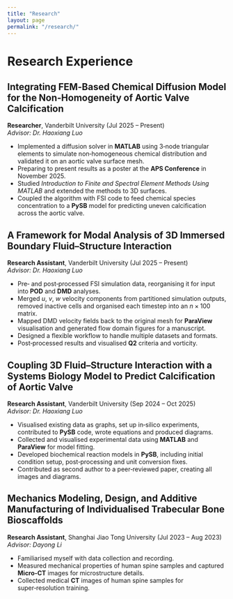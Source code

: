 ```yaml
---
title: "Research"
layout: page
permalink: "/research/"
---
```


# Research Experience

## Integrating FEM‑Based Chemical Diffusion Model for the Non‑Homogeneity of Aortic Valve Calcification

**Researcher**, Vanderbilt University (Jul 2025 – Present)  
*Advisor: Dr. Haoxiang Luo*

- Implemented a diffusion solver in **MATLAB** using 3‑node triangular elements to simulate non‑homogeneous chemical distribution and validated it on an aortic valve surface mesh.  
- Preparing to present results as a poster at the **APS Conference** in November 2025.  
- Studied *Introduction to Finite and Spectral Element Methods Using MATLAB* and extended the methods to 3D surfaces.  
- Coupled the algorithm with FSI code to feed chemical species concentration to a **PySB** model for predicting uneven calcification across the aortic valve.

## A Framework for Modal Analysis of 3D Immersed Boundary Fluid–Structure Interaction

**Research Assistant**, Vanderbilt University (Jul 2025 – Present)  
*Advisor: Dr. Haoxiang Luo*

- Pre‑ and post‑processed FSI simulation data, reorganising it for input into **POD** and **DMD** analyses.  
- Merged $u$, $v$, $w$ velocity components from partitioned simulation outputs, removed inactive cells and organised each timestep into an $n\times100$ matrix.  
- Mapped DMD velocity fields back to the original mesh for **ParaView** visualisation and generated flow domain figures for a manuscript.  
- Designed a flexible workflow to handle multiple datasets and formats.  
- Post‑processed results and visualised **Q2** criteria and vorticity.

## Coupling 3D Fluid–Structure Interaction with a Systems Biology Model to Predict Calcification of Aortic Valve

**Research Assistant**, Vanderbilt University (Sep 2024 – Oct 2025)  
*Advisor: Dr. Haoxiang Luo*

- Visualised existing data as graphs, set up in‑silico experiments, contributed to **PySB** code, wrote equations and produced diagrams.  
- Collected and visualised experimental data using **MATLAB** and **ParaView** for model fitting.  
- Developed biochemical reaction models in **PySB**, including initial condition setup, post‑processing and unit conversion fixes.  
- Contributed as second author to a peer‑reviewed paper, creating all images and diagrams.

## Mechanics Modeling, Design, and Additive Manufacturing of Individualised Trabecular Bone Bioscaffolds

**Research Assistant**, Shanghai Jiao Tong University (Jul 2023 – Aug 2023)  
*Advisor: Dayong Li*

- Familiarised myself with data collection and recording.  
- Measured mechanical properties of human spine samples and captured **Micro‑CT** images for microstructure details.  
- Collected medical **CT** images of human spine samples for super‑resolution training.